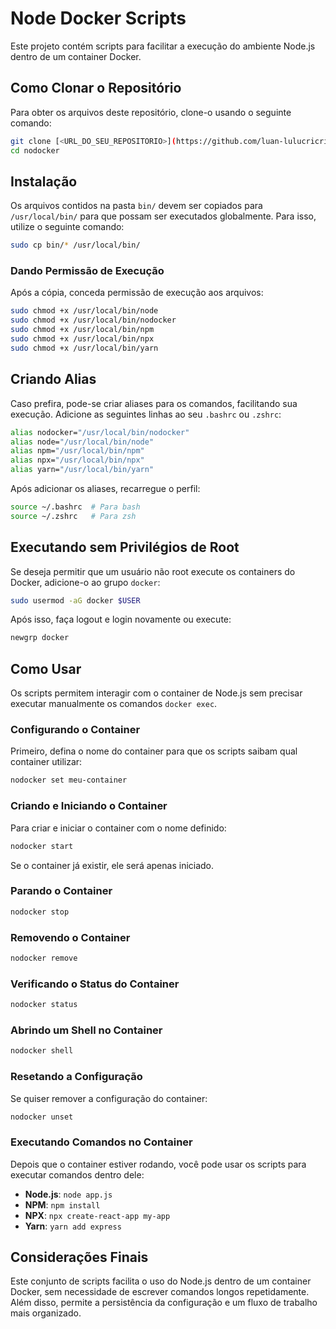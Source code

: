 # Node Docker Scripts

Este projeto contém scripts para facilitar a execução do ambiente Node.js dentro de um container Docker. 

## Como Clonar o Repositório

Para obter os arquivos deste repositório, clone-o usando o seguinte comando:

```bash
git clone [<URL_DO_SEU_REPOSITORIO>](https://github.com/luan-lulucricri/nodocker.git)
cd nodocker
```

## Instalação

Os arquivos contidos na pasta `bin/` devem ser copiados para `/usr/local/bin/` para que possam ser executados globalmente. Para isso, utilize o seguinte comando:

```bash
sudo cp bin/* /usr/local/bin/
```

### Dando Permissão de Execução

Após a cópia, conceda permissão de execução aos arquivos:

```bash
sudo chmod +x /usr/local/bin/node
sudo chmod +x /usr/local/bin/nodocker
sudo chmod +x /usr/local/bin/npm
sudo chmod +x /usr/local/bin/npx
sudo chmod +x /usr/local/bin/yarn
```

## Criando Alias

Caso prefira, pode-se criar aliases para os comandos, facilitando sua execução. Adicione as seguintes linhas ao seu `.bashrc` ou `.zshrc`:

```bash
alias nodocker="/usr/local/bin/nodocker"
alias node="/usr/local/bin/node"
alias npm="/usr/local/bin/npm"
alias npx="/usr/local/bin/npx"
alias yarn="/usr/local/bin/yarn"
```

Após adicionar os aliases, recarregue o perfil:

```bash
source ~/.bashrc  # Para bash
source ~/.zshrc   # Para zsh
```

## Executando sem Privilégios de Root

Se deseja permitir que um usuário não root execute os containers do Docker, adicione-o ao grupo `docker`:

```bash
sudo usermod -aG docker $USER
```

Após isso, faça logout e login novamente ou execute:

```bash
newgrp docker
```

## Como Usar

Os scripts permitem interagir com o container de Node.js sem precisar executar manualmente os comandos `docker exec`. 

### Configurando o Container

Primeiro, defina o nome do container para que os scripts saibam qual container utilizar:

```bash
nodocker set meu-container
```

### Criando e Iniciando o Container

Para criar e iniciar o container com o nome definido:

```bash
nodocker start
```

Se o container já existir, ele será apenas iniciado.

### Parando o Container

```bash
nodocker stop
```

### Removendo o Container

```bash
nodocker remove
```

### Verificando o Status do Container

```bash
nodocker status
```

### Abrindo um Shell no Container

```bash
nodocker shell
```

### Resetando a Configuração

Se quiser remover a configuração do container:

```bash
nodocker unset
```

### Executando Comandos no Container

Depois que o container estiver rodando, você pode usar os scripts para executar comandos dentro dele:

- **Node.js**: `node app.js`
- **NPM**: `npm install`
- **NPX**: `npx create-react-app my-app`
- **Yarn**: `yarn add express`

## Considerações Finais

Este conjunto de scripts facilita o uso do Node.js dentro de um container Docker, sem necessidade de escrever comandos longos repetidamente. Além disso, permite a persistência da configuração e um fluxo de trabalho mais organizado.